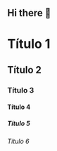 ## Hi there 👋

<!-- Cabeçalhos-->
# Título 1
## Título 2
### Título 3
#### Título 4
##### Título 5
###### Título 6

<!--
**FelipesMorais/FelipesMorais** is a ✨ _special_ ✨ repository because its `README.md` (this file) appears on your GitHub profile.

Here are some ideas to get you started:

- 🔭 I’m currently working on ...
- 🌱 I’m currently learning ...
- 👯 I’m looking to collaborate on ...
- 🤔 I’m looking for help with ...
- 💬 Ask me about ...
- 📫 How to reach me: ...
- 😄 Pronouns: ...
- ⚡ Fun fact: ...
-->
